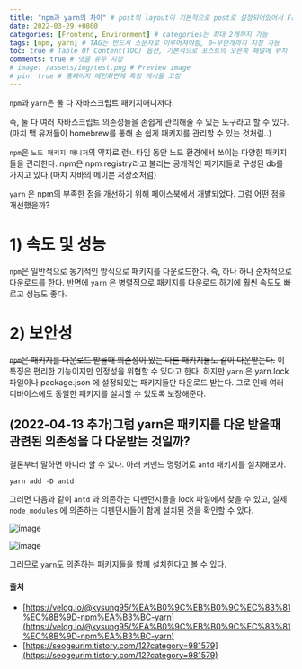 ```yaml
---
title: "npm과 yarn의 차이" # post의 layout이 기본적으로 post로 설정되어있어서 Front Matter에 따로 layout변수를 만들어 주지 않아도 됨
date: 2022-03-29 +0800
categories: [Frontend, Environment] # categories는 최대 2개까지 가능
tags: [npm, yarn] # TAG는 반드시 소문자로 이루어져야함, 0~무한개까지 지정 가능
toc: true # Table Of Content(TOC) 옵션, 기본적으로 포스트의 오른쪽 패널에 위치
comments: true # 댓글 유무 지정
# image: /assets/img/test.png # Preview image
# pin: true # 홈페이지 메인화면에 특정 게시물 고정
---
```


`npm`과 `yarn`은 둘 다 자바스크립트 패키지매니저다.

즉, 둘 다 여러 자바스크립트 의존성들을 손쉽게 관리해줄 수 있는 도구라고 할 수 있다.(마치 맥 유저들이 homebrew를 통해 손 쉽게 패키지를 관리할 수 있는 것처럼..)

`npm`은 `노드 패키지 매니저`의 약자로 런ㄴ타임 동안 노드 환경에서 쓰이는 다양한 패키지들을 관리한다. npm은 npm registry라고 불리는 공개적인 패키지들로 구성된 db를 가지고 있다.(마치 자바의 메이븐 저장소처럼)

`yarn` 은 npm의 부족한 점을 개선하기 위해 페이스북에서 개발되었다. 그럼 어떤 점을 개선했을까?

# 1) 속도 및 성능
`npm`은 일반적으로 동기적인 방식으로 패키지를 다운로드한다. 즉, 하나 하나 순차적으로 다운로드를 한다. 반면에 `yarn` 은 병렬적으로 패키지를 다운로드 하기에 훨씬 속도도 빠르고 성능도 좋다.

# 2) 보안성
~~`npm`은 패키지를 다운로드 받을때 의존성이 있는 다른 패키지들도 같이 다운받는다.~~ 이 특징은 편리한 기능이지만 안정성을 위협할 수 있다고 한다. 하지만 `yarn` 은 yarn.lock 파일이나 package.json 에 설정되있는 패키지들만 다운로드 받는다. 그로 인해 여러 디바이스에도 동일한 패키지를 설치할 수 있도록 보장해준다.

## (2022-04-13 추가)그럼 yarn은 패키지를 다운 받을때 관련된 의존성을 다 다운받는 것일까?
결론부터 말하면 아니라 할 수 있다. 아래 커맨드 명령어로 `antd` 패키지를 설치해보자.

```
yarn add -D antd
```

그러면 다음과 같이 `antd` 과 의존하는 디펜던시들을 lock 파일에서 찾을 수 있고, 실제  `node_modules` 에 의존하는 디펜던시들이 함께 설치된 것을 확인할 수 있다.

![image](https://user-images.githubusercontent.com/44339530/163153255-63817e8b-0f6e-4d9e-9033-ba5339f8ac40.png)

![image](https://user-images.githubusercontent.com/44339530/163153417-fbe5bdcf-e89f-4d39-bd1c-06af80092958.png)

그러므로 `yarn`도 의존하는 패키지들을 함꼐 설치한다고 볼 수 있다.



#### 출처
- [https://velog.io/@kysung95/%EA%B0%9C%EB%B0%9C%EC%83%81%EC%8B%9D-npm%EA%B3%BC-yarn](https://velog.io/@kysung95/%EA%B0%9C%EB%B0%9C%EC%83%81%EC%8B%9D-npm%EA%B3%BC-yarn)
- [https://seogeurim.tistory.com/12?category=981579](https://seogeurim.tistory.com/12?category=981579)
